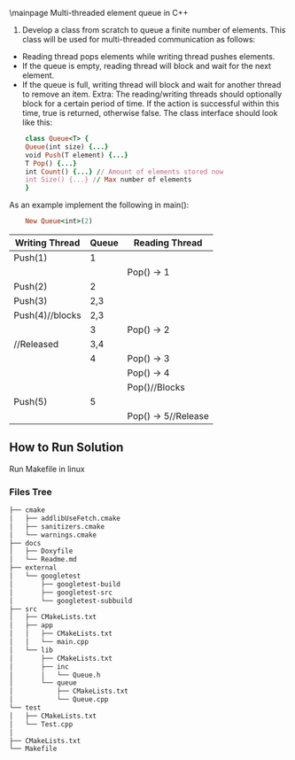 \mainpage Multi-threaded element queue in C++
1. Develop a class from scratch to queue a finite number of elements. This class will be used for
multi-threaded communication as follows:
- Reading thread pops elements while writing thread pushes elements.
- If the queue is empty, reading thread will block and wait for the next element.
- If the queue is full, writing thread will block and wait for another thread to remove an item.
Extra: The reading/writing threads should optionally block for a certain period of time. If the
action is successful within this time, true is returned, otherwise false.
The class interface should look like this:
```ruby
    class Queue<T> {
    Queue(int size) {...}
    void Push(T element) {...}
    T Pop() {...}
    int Count() {...} // Amount of elements stored now
    int Size() {...} // Max number of elements
    }
```
As an example implement the following in main():
```ruby
    New Queue<int>(2)
```
| Writing Thread | Queue | Reading Thread       |
|----------------|-------|----------------------|
| Push(1)        |   1   |                      |
|                |       | Pop() -> 1           |
| Push(2)        |   2   |                      |
| Push(3)        | 2,3   |                      |
| Push(4)//blocks| 2,3   |                      |
|                |  3    | Pop() -> 2           |
| //Released     |  3,4  |                      |
|                |  4    | Pop() -> 3           |
|                |       | Pop() -> 4           |
|                |       | Pop()//Blocks        |
| Push(5)        | 5     |                      |
|                |       | Pop() -> 5//Release  |

## How to Run Solution
Run Makefile in linux

### Files Tree
```bash
├── cmake
│   ├── addlibUseFetch.cmake
│   ├── sanitizers.cmake
│   └── warnings.cmake
├── docs
│   ├── Doxyfile
│   └── Readme.md
├── external
│   └── googletest
│       ├── googletest-build
│       ├── googletest-src
│       └── googletest-subbuild
├── src
│   ├── CMakeLists.txt
│   ├── app
│   │   ├── CMakeLists.txt
│   │   └── main.cpp
│   └── lib
│       ├── CMakeLists.txt
│       ├── inc
│       │   └── Queue.h
│       └── queue
│           ├── CMakeLists.txt
│           └── Queue.cpp
└── test
│   ├── CMakeLists.txt    
│   └── Test.cpp   
│             
├── CMakeLists.txt
└── Makefile
```